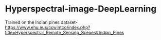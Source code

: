 # Hyperspectral-image-DeepLearning
Trained on the Indian pines dataset- https://www.ehu.eus/ccwintco/index.php?title=Hyperspectral_Remote_Sensing_Scenes#Indian_Pines

